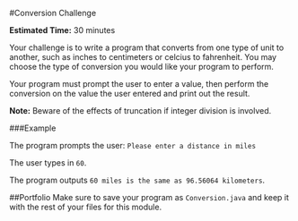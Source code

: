 #Conversion Challenge

**Estimated Time:** 30 minutes

Your challenge is to write a program that converts from one type of unit to another, such as inches to centimeters or celcius to fahrenheit. You may choose the type of conversion you would like your program to perform.

Your program must prompt the user to enter a value, then perform the conversion on the value the user entered and print out the result.

**Note:** Beware of the effects of truncation if integer division is involved.

###Example

The program prompts the user: `Please enter a distance in miles`

The user types in `60`.

The program outputs `60 miles is the same as 96.56064 kilometers`.

##Portfolio
Make sure to save your program as `Conversion.java` and keep it with the rest of your files for this module.
